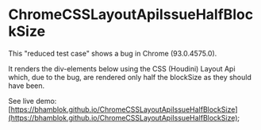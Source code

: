 # ChromeCSSLayoutApiIssueHalfBlockSize

This "reduced test case" shows a bug in Chrome (93.0.4575.0).

It renders the div-elements below using the CSS (Houdini) Layout Api which, due to the bug, are rendered only half the blockSize as they should have been.

See live demo: [https://bhamblok.github.io/ChromeCSSLayoutApiIssueHalfBlockSize](https://bhamblok.github.io/ChromeCSSLayoutApiIssueHalfBlockSize);